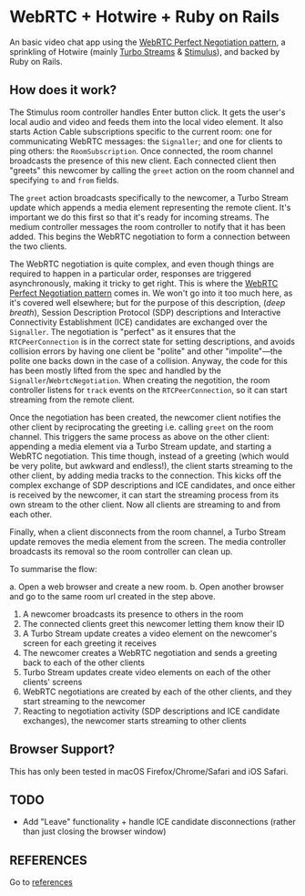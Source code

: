 # WebRTC + Hotwire + Ruby on Rails

An basic video chat app using the [WebRTC Perfect Negotiation pattern](https://w3c.github.io/webrtc-pc/#perfect-negotiation-example), a sprinkling of Hotwire (mainly [Turbo Streams](https://turbo.hotwire.dev/reference/streams) & [Stimulus](https://stimulus.hotwire.dev/)), and backed by Ruby on Rails.

## How does it work?

The Stimulus room controller handles Enter button click. It gets the user's local audio and video and feeds them into the local video element. It also starts Action Cable subscriptions specific to the current room: one for communicating WebRTC messages: the `Signaller`; and one for clients to ping others: the `RoomSubscription`. Once connected, the room channel broadcasts the presence of this new client. Each connected client then "greets" this newcomer by calling the `greet` action on the room channel and specifying `to` and `from` fields.

The `greet` action broadcasts specifically to the newcomer, a Turbo Stream update which appends a media element representing the remote client. It's important we do this first so that it's ready for incoming streams. The medium controller messages the room controller to notify that it has been added. This begins the WebRTC negotiation to form a connection between the two clients.

The WebRTC negotiation is quite complex, and even though things are required to happen in a particular order, responses are triggered asynchronously, making it tricky to get right. This is where the [WebRTC Perfect Negotiation pattern](https://w3c.github.io/webrtc-pc/#perfect-negotiation-example) comes in. We won't go into it too much here, as it's covered well elsewhere; but for the purpose of this description, (_deep breath_), Session Description Protocol (SDP) descriptions and Interactive Connectivity Establishment (ICE) candidates are exchanged over the `Signaller`. The negotiation is "perfect" as it ensures that the `RTCPeerConnection` is in the correct state for setting descriptions, and avoids collision errors by having one client be "polite" and other "impolite"—the polite one backs down in the case of a collision. Anyway, the code for this has been mostly lifted from the spec and handled by the `Signaller`/`WebrtcNegotiation`. When creating the negotition, the room controller listens for `track` events on the `RTCPeerConnection`, so it can start streaming from the remote client.

Once the negotiation has been created, the newcomer client notifies the other client by reciprocating the greeting i.e. calling `greet` on the room channel. This triggers the same process as above on the other client: appending a media element via a Turbo Stream update, and starting a WebRTC negotiation. This time though, instead of a greeting (which would be very polite, but awkward and endless!), the client starts streaming to the other client, by adding media tracks to the connection. This kicks off the complex exchange of SDP descriptions and ICE candidates, and once either is received by the newcomer, it can start the streaming process from its own stream to the other client. Now all clients are streaming to and from each other.

Finally, when a client disconnects from the room channel, a Turbo Stream update removes the media element from the screen. The media controller broadcasts its removal so the room controller can clean up.

To summarise the flow:

a. Open a web browser and create a new room.
b. Open another browser and go to the same room url created in the step above.

1. A newcomer broadcasts its presence to others in the room
2. The connected clients greet this newcomer letting them know their ID
3. A Turbo Stream update creates a video element on the newcomer's screen for each greeting it receives
4. The newcomer creates a WebRTC negotiation and sends a greeting back to each of the other clients
5. Turbo Stream updates create video elements on each of the other clients' screens
6. WebRTC negotiations are created by each of the other clients, and they start streaming to the newcomer
7. Reacting to negotiation activity (SDP descriptions and ICE candidate exchanges), the newcomer starts streaming to other clients

## Browser Support?

This has only been tested in macOS Firefox/Chrome/Safari and iOS Safari.

## TODO

- Add "Leave" functionality + handle ICE candidate disconnections (rather than just closing the browser window)

## REFERENCES

Go to [references](./REFERENCES.md)
